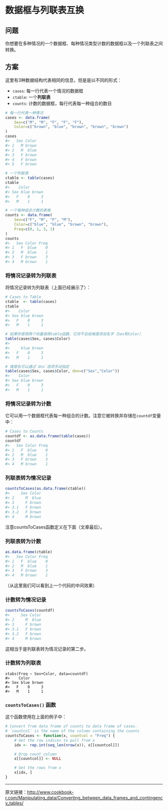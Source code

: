 # 数据框与列联表互换

## 问题

你想要在多种情况的一个数据框、每种情况类型计数的数据框以及一个列联表之间转换。



## 方案

这里有3种数据结构代表相同的信息，但是是以不同的形式：

- `cases`: 每一行代表一个情况的数据框
- `ctable`: 一个**列联表**
- `counts`: 计数的数据框，每行代表每一种组合的数目 

```R
# 每一行代表一种情况
cases <- data.frame(
    Sex=c("M", "M", "F", "F", "F"), 
    Color=c("brown", "blue", "brown", "brown", "brown")
)
cases
#>   Sex Color
#> 1   M brown
#> 2   M  blue
#> 3   F brown
#> 4   F brown
#> 5   F brown

# 一个列联表
ctable <- table(cases)
ctable
#>    Color
#> Sex blue brown
#>   F    0     3
#>   M    1     1

# 一个每种组合计数的表格
counts <- data.frame(
    Sex=c("F", "M", "F", "M"), 
    Color=c("blue", "blue", "brown", "brown"),
    Freq=c(0, 1, 3, 1)
)
counts
#>   Sex Color Freq
#> 1   F  blue    0
#> 2   M  blue    1
#> 3   F brown    3
#> 4   M brown    1

```

### 将情况记录转为列联表

将情况记录转为列联表（上面已经展示了）：

```R
# Cases to Table
ctable  <- table(cases)
ctable
#>    Color
#> Sex blue brown
#>   F    0     3
#>   M    1     1

# 如果你使用两个向量调用table函数，它将不会给维度添加名字（Sex和Color）
table(cases$Sex, cases$Color)
#>    
#>     blue brown
#>   F    0     3
#>   M    1     1

# 维度名可以通过`dnn`选项手动指定
table(cases$Sex, cases$Color, dnn=c("Sex","Color"))
#>    Color
#> Sex blue brown
#>   F    0     3
#>   M    1     1


```

### 将情况记录转为计数

它可以用一个数据框代表每一种组合的计数。注意它被转换并存储在`countdf`变量中：

```R
# Cases to Counts
countdf <- as.data.frame(table(cases))
countdf
#>   Sex Color Freq
#> 1   F  blue    0
#> 2   M  blue    1
#> 3   F brown    3
#> 4   M brown    1

```

### 列联表转为情况记录

```R
countsToCases(as.data.frame(ctable))
#>     Sex Color
#> 2     M  blue
#> 3     F brown
#> 3.1   F brown
#> 3.2   F brown
#> 4     M brown

```

注意countsToCases函数定义在下面（文章最后）。

### 列联表转为计数

```R
as.data.frame(ctable)
#>   Sex Color Freq
#> 1   F  blue    0
#> 2   M  blue    1
#> 3   F brown    3
#> 4   M brown    1

```

（从这里我们可以看到上一个代码的中间效果）

### 计数转为情况记录

```R
countsToCases(countdf)
#>     Sex Color
#> 2     M  blue
#> 3     F brown
#> 3.1   F brown
#> 3.2   F brown
#> 4     M brown

```

这相当于是列联表转为情况记录的第二步。

### 计数转为列联表

```
xtabs(Freq ~ Sex+Color, data=countdf)
#>    Color
#> Sex blue brown
#>   F    0     3
#>   M    1     1

```

### `countsToCases()` 函数

这个函数使用在上面的例子中：

```R
# Convert from data frame of counts to data frame of cases.
# `countcol` is the name of the column containing the counts
countsToCases <- function(x, countcol = "Freq") {
    # Get the row indices to pull from x
    idx <- rep.int(seq_len(nrow(x)), x[[countcol]])

    # Drop count column
    x[[countcol]] <- NULL

    # Get the rows from x
    x[idx, ]
}

```

---
原文链接：<http://www.cookbook-r.com/Manipulating_data/Converting_between_data_frames_and_contingency_tables/>